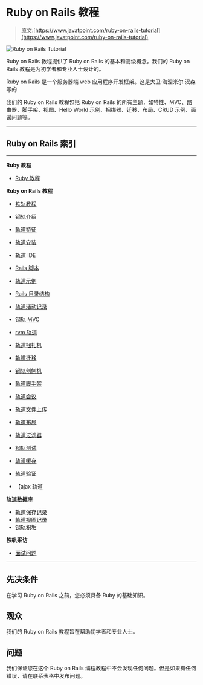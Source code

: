 # Ruby on Rails 教程

> 原文:[https://www.javatpoint.com/ruby-on-rails-tutorial](https://www.javatpoint.com/ruby-on-rails-tutorial)

![Ruby on Rails Tutorial](../Images/7f83bd4970c6a0703951ff129231dcc3.png)

Ruby on Rails 教程提供了 Ruby on Rails 的基本和高级概念。我们的 Ruby on Rails 教程是为初学者和专业人士设计的。

Ruby on Rails 是一个服务器端 web 应用程序开发框架。这是大卫·海涅米尔·汉森写的

我们的 Ruby on Rails 教程包括 Ruby on Rails 的所有主题，如特性、MVC、路由器、脚手架、视图、Hello World 示例、捆绑器、迁移、布局、CRUD 示例、面试问题等。

* * *

## Ruby on Rails 索引

* * *

**Ruby 教程**

*   [Ruby 教程](ruby-tutorial)

**Ruby on Rails 教程**

*   [铁轨教程](ruby-on-rails-tutorial)
*   [钢轨介绍](ruby-on-rails-introduction)
*   [轨道特征](ruby-on-rails-features)
*   [轨道安装](ruby-on-rails-installation)
*   轨道 IDE
*   [Rails 脚本](ruby-on-rails-scripts)
*   [轨道示例](ruby-on-rails-hello-world-example)
*   [Rails 目录结构](ruby-on-rails-directory-structure)
*   [轨道活动记录](ruby-on-rails-active-record)
*   [钢轨 MVC](ruby-on-rails-mvc)
*   [rvm 轨道](ruby-on-rails-rvm)
*   [轨道捆扎机](ruby-on-rails-bundler)
*   [轨道迁移](ruby-on-rails-migrations)

*   [钢轨刳刨机](ruby-on-rails-router)
*   [轨道脚手架](ruby-on-rails-scaffolding)
*   [轨道会议](ruby-on-rails-session)
*   [轨道文件上传](ruby-on-rails-file-upload)
*   [轨道布局](ruby-on-rails-layout)
*   [轨道过滤器](ruby-on-rails-filters)
*   [钢轨测试](ruby-on-rails-testing)
*   [轨道缓存](ruby-on-rails-caching)
*   [轨道验证](ruby-on-rails-validation)
*   【ajax 轨道

**轨道数据库**

*   [轨道保存记录](ruby-on-rails-save-record)
*   [轨道视图记录](ruby-on-rails-view-record)
*   [钢轨积垢](ruby-on-rails-crud)

**铁轨采访**

*   [面试问题](ruby-on-rails-interview-questions)

* * *

## 先决条件

在学习 Ruby on Rails 之前，您必须具备 Ruby 的基础知识。

## 观众

我们的 Ruby on Rails 教程旨在帮助初学者和专业人士。

## 问题

我们保证您在这个 Ruby on Rails 编程教程中不会发现任何问题。但是如果有任何错误，请在联系表格中发布问题。